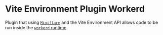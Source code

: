 # Vite Environment Plugin Workerd

Plugin that using [`Miniflare`](https://github.com/cloudflare/workers-sdk/tree/main/packages/miniflare) and the Vite Environment API allows code to be run inside the [`workerd` runtime](https://github.com/cloudflare/workerd).

